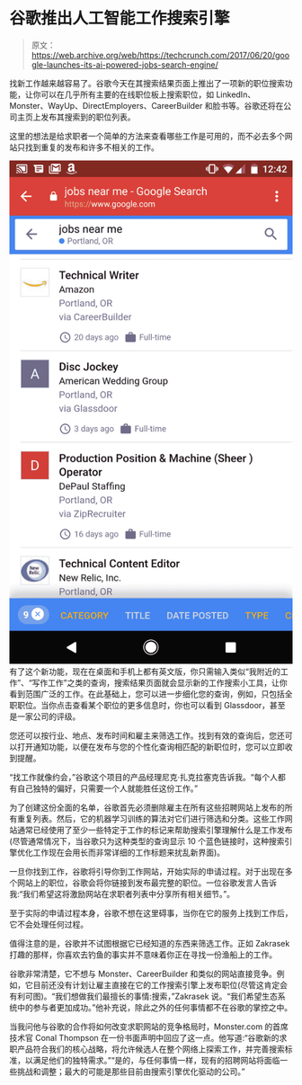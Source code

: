# 谷歌推出人工智能工作搜索引擎

> 原文：<https://web.archive.org/web/https://techcrunch.com/2017/06/20/google-launches-its-ai-powered-jobs-search-engine/>

找新工作越来越容易了。谷歌今天在其搜索结果页面上推出了一项新的职位搜索功能，让你可以在几乎所有主要的在线职位板上搜索职位，如 LinkedIn、Monster、WayUp、DirectEmployers、CareerBuilder 和脸书等。谷歌还将在公司主页上发布其搜索到的职位列表。

这里的想法是给求职者一个简单的方法来查看哪些工作是可用的，而不必去多个网站只找到重复的发布和许多不相关的工作。

[![](img/90214f114edd5034c028bd3e74df02d1.png)](https://web.archive.org/web/20230322203650/https://techcrunch.com/wp-content/uploads/2017/06/screenshot_20170616-124221.png) 有了这个新功能，现在在桌面和手机上都有英文版，你只需输入类似“我附近的工作”、“写作工作”之类的查询，搜索结果页面就会显示新的工作搜索小工具，让你看到范围广泛的工作。在此基础上，您可以进一步细化您的查询，例如，只包括全职职位。当你点击查看某个职位的更多信息时，你也可以看到 Glassdoor，甚至是一家公司的评级。

您还可以按行业、地点、发布时间和雇主来筛选工作。找到有效的查询后，您还可以打开通知功能，以便在发布与您的个性化查询相匹配的新职位时，您可以立即收到提醒。

“找工作就像约会，”谷歌这个项目的产品经理尼克·扎克拉塞克告诉我。“每个人都有自己独特的偏好，只需要一个人就能胜任这份工作。”

为了创建这份全面的名单，谷歌首先必须删除雇主在所有这些招聘网站上发布的所有重复列表。然后，它的机器学习训练的算法对它们进行筛选和分类。这些工作网站通常已经使用了至少一些特定于工作的标记来帮助搜索引擎理解什么是工作发布(尽管通常情况下，当谷歌只为这种类型的查询显示 10 个蓝色链接时，这种搜索引擎优化工作现在会用长而非常详细的工作标题来扰乱新界面)。

一旦你找到工作，谷歌将引导你到工作网站，开始实际的申请过程。对于出现在多个网站上的职位，谷歌会将你链接到发布最完整的职位。一位谷歌发言人告诉我:“我们希望这将激励网站在求职者列表中分享所有相关细节。”。

至于实际的申请过程本身，谷歌不想在这里碍事，当你在它的服务上找到工作后，它不会处理任何过程。

值得注意的是，谷歌并不试图根据它已经知道的东西来筛选工作。正如 Zakrasek 打趣的那样，你喜欢去钓鱼的事实并不意味着你正在寻找一份渔船上的工作。

谷歌非常清楚，它不想与 Monster、CareerBuilder 和类似的网站直接竞争。例如，它目前还没有计划让雇主直接在它的工作搜索引擎上发布职位(尽管这肯定会有利可图)。“我们想做我们最擅长的事情:搜索，”Zakrasek 说。“我们希望生态系统中的参与者更加成功。”他补充说，除此之外的任何事情都不在谷歌的掌控之中。

当我问他与谷歌的合作将如何改变求职网站的竞争格局时，Monster.com 的首席技术官 Conal Thompson 在一份书面声明中回应了这一点。他写道:“谷歌新的求职产品符合我们的核心战略，将允许候选人在整个网络上探索工作，并完善搜索标准，以满足他们的独特需求。”“是的，与任何事情一样，现有的招聘网站将面临一些挑战和调整；最大的可能是那些目前由搜索引擎优化驱动的公司。”